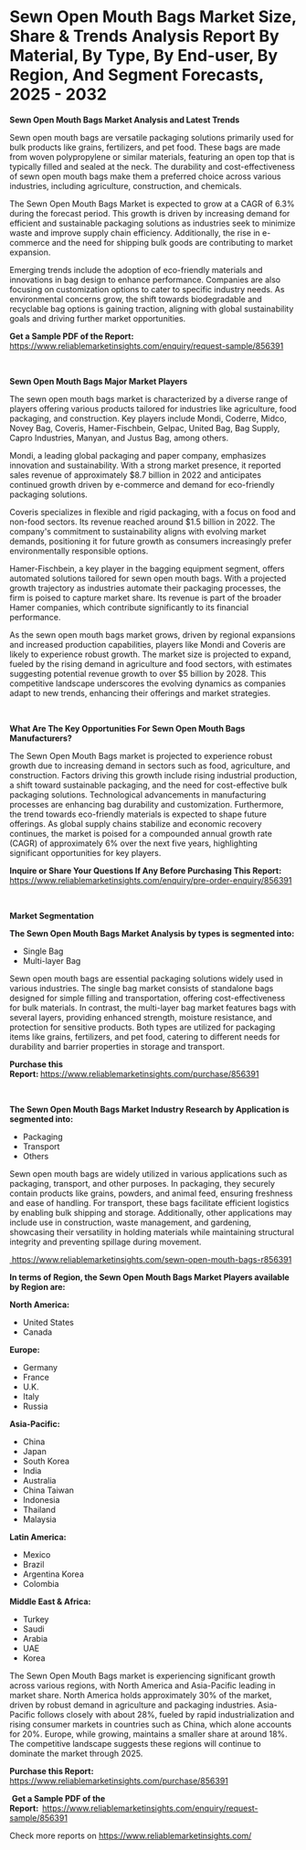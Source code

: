 <p><h1>Sewn Open Mouth Bags Market Size, Share & Trends Analysis Report By Material, By Type, By End-user, By Region, And Segment Forecasts, 2025 - 2032</h1></p><p><strong>Sewn Open Mouth Bags Market Analysis and Latest Trends</strong></p>
<p><p>Sewn open mouth bags are versatile packaging solutions primarily used for bulk products like grains, fertilizers, and pet food. These bags are made from woven polypropylene or similar materials, featuring an open top that is typically filled and sealed at the neck. The durability and cost-effectiveness of sewn open mouth bags make them a preferred choice across various industries, including agriculture, construction, and chemicals.</p><p>The Sewn Open Mouth Bags Market is expected to grow at a CAGR of 6.3% during the forecast period. This growth is driven by increasing demand for efficient and sustainable packaging solutions as industries seek to minimize waste and improve supply chain efficiency. Additionally, the rise in e-commerce and the need for shipping bulk goods are contributing to market expansion.</p><p>Emerging trends include the adoption of eco-friendly materials and innovations in bag design to enhance performance. Companies are also focusing on customization options to cater to specific industry needs. As environmental concerns grow, the shift towards biodegradable and recyclable bag options is gaining traction, aligning with global sustainability goals and driving further market opportunities.</p></p>
<p><strong>Get a Sample PDF of the Report:&nbsp;</strong> <a href="https://www.reliablemarketinsights.com/enquiry/request-sample/856391?utm_campaign=3044&utm_medium=2&utm_source=Github&utm_content=ia&utm_term=04042025&utm_id=sewn-open-mouth-bags">https://www.reliablemarketinsights.com/enquiry/request-sample/856391</a></p>
<p>&nbsp;</p>
<p><strong>Sewn Open Mouth Bags Major Market Players</strong></p>
<p><p>The sewn open mouth bags market is characterized by a diverse range of players offering various products tailored for industries like agriculture, food packaging, and construction. Key players include Mondi, Coderre, Midco, Novey Bag, Coveris, Hamer-Fischbein, Gelpac, United Bag, Bag Supply, Capro Industries, Manyan, and Justus Bag, among others.</p><p>Mondi, a leading global packaging and paper company, emphasizes innovation and sustainability. With a strong market presence, it reported sales revenue of approximately $8.7 billion in 2022 and anticipates continued growth driven by e-commerce and demand for eco-friendly packaging solutions. </p><p>Coveris specializes in flexible and rigid packaging, with a focus on food and non-food sectors. Its revenue reached around $1.5 billion in 2022. The company's commitment to sustainability aligns with evolving market demands, positioning it for future growth as consumers increasingly prefer environmentally responsible options.</p><p>Hamer-Fischbein, a key player in the bagging equipment segment, offers automated solutions tailored for sewn open mouth bags. With a projected growth trajectory as industries automate their packaging processes, the firm is poised to capture market share. Its revenue is part of the broader Hamer companies, which contribute significantly to its financial performance.</p><p>As the sewn open mouth bags market grows, driven by regional expansions and increased production capabilities, players like Mondi and Coveris are likely to experience robust growth. The market size is projected to expand, fueled by the rising demand in agriculture and food sectors, with estimates suggesting potential revenue growth to over $5 billion by 2028. This competitive landscape underscores the evolving dynamics as companies adapt to new trends, enhancing their offerings and market strategies.</p></p>
<p>&nbsp;</p>
<p><strong>What Are The Key Opportunities For Sewn Open Mouth Bags Manufacturers?</strong></p>
<p><p>The Sewn Open Mouth Bags market is projected to experience robust growth due to increasing demand in sectors such as food, agriculture, and construction. Factors driving this growth include rising industrial production, a shift toward sustainable packaging, and the need for cost-effective bulk packaging solutions. Technological advancements in manufacturing processes are enhancing bag durability and customization. Furthermore, the trend towards eco-friendly materials is expected to shape future offerings. As global supply chains stabilize and economic recovery continues, the market is poised for a compounded annual growth rate (CAGR) of approximately 6% over the next five years, highlighting significant opportunities for key players.</p></p>
<p><strong>Inquire or Share Your Questions If Any Before Purchasing This Report:</strong> <a href="https://www.reliablemarketinsights.com/enquiry/pre-order-enquiry/856391?utm_campaign=3044&utm_medium=2&utm_source=Github&utm_content=ia&utm_term=04042025&utm_id=sewn-open-mouth-bags">https://www.reliablemarketinsights.com/enquiry/pre-order-enquiry/856391</a></p>
<p>&nbsp;</p>
<p><strong>Market Segmentation</strong></p>
<p><strong>The Sewn Open Mouth Bags Market Analysis by types is segmented into:</strong></p>
<p><ul><li>Single Bag</li><li>Multi-layer Bag</li></ul></p>
<p><p>Sewn open mouth bags are essential packaging solutions widely used in various industries. The single bag market consists of standalone bags designed for simple filling and transportation, offering cost-effectiveness for bulk materials. In contrast, the multi-layer bag market features bags with several layers, providing enhanced strength, moisture resistance, and protection for sensitive products. Both types are utilized for packaging items like grains, fertilizers, and pet food, catering to different needs for durability and barrier properties in storage and transport.</p></p>
<p><strong>Purchase this Report:&nbsp;</strong><a href="https://www.reliablemarketinsights.com/purchase/856391?utm_campaign=3044&utm_medium=2&utm_source=Github&utm_content=ia&utm_term=04042025&utm_id=sewn-open-mouth-bags">https://www.reliablemarketinsights.com/purchase/856391</a></p>
<p>&nbsp;</p>
<p><strong>The Sewn Open Mouth Bags Market Industry Research by Application is segmented into:</strong></p>
<p><ul><li>Packaging</li><li>Transport</li><li>Others</li></ul></p>
<p><p>Sewn open mouth bags are widely utilized in various applications such as packaging, transport, and other purposes. In packaging, they securely contain products like grains, powders, and animal feed, ensuring freshness and ease of handling. For transport, these bags facilitate efficient logistics by enabling bulk shipping and storage. Additionally, other applications may include use in construction, waste management, and gardening, showcasing their versatility in holding materials while maintaining structural integrity and preventing spillage during movement.</p></p>
<p><a href="https://www.reliablemarketinsights.com/sewn-open-mouth-bags-r856391?utm_campaign=3044&utm_medium=2&utm_source=Github&utm_content=ia&utm_term=04042025&utm_id=sewn-open-mouth-bags">&nbsp;https://www.reliablemarketinsights.com/sewn-open-mouth-bags-r856391</a></p>
<p><strong>In terms of Region, the Sewn Open Mouth Bags Market Players available by Region are:</strong></p>
<p>
    <p> <strong> North America: </strong>
        <ul>
            <li>United States</li>
            <li>Canada</li>
        </ul>
        </p> 
    <p> <strong> Europe: </strong>
        <ul>
            <li>Germany</li>
            <li>France</li>
            <li>U.K.</li>
            <li>Italy</li>
            <li>Russia</li>
        </ul>
        </p> 
    <p> <strong> Asia-Pacific: </strong>
        <ul>
            <li>China</li>
            <li>Japan</li>
            <li>South Korea</li>
            <li>India</li>
            <li>Australia</li>
            <li>China Taiwan</li>
            <li>Indonesia</li>
            <li>Thailand</li>
            <li>Malaysia</li>
        </ul>
        </p> 
    <p> <strong> Latin America: </strong>
        <ul>
            <li>Mexico</li>
            <li>Brazil</li>
            <li>Argentina Korea</li>
            <li>Colombia</li>
        </ul>
        </p> 
    <p> <strong> Middle East & Africa: </strong>
        <ul>
            <li>Turkey</li>
            <li>Saudi</li>
            <li>Arabia</li>
            <li>UAE</li>
            <li>Korea</li>
        </ul>
    </p>
    </p>
<p><p>The Sewn Open Mouth Bags market is experiencing significant growth across various regions, with North America and Asia-Pacific leading in market share. North America holds approximately 30% of the market, driven by robust demand in agriculture and packaging industries. Asia-Pacific follows closely with about 28%, fueled by rapid industrialization and rising consumer markets in countries such as China, which alone accounts for 20%. Europe, while growing, maintains a smaller share at around 18%. The competitive landscape suggests these regions will continue to dominate the market through 2025.</p></p>
<p><strong>Purchase this Report: </strong><a href="https://www.reliablemarketinsights.com/purchase/856391?utm_campaign=3044&utm_medium=2&utm_source=Github&utm_content=ia&utm_term=04042025&utm_id=sewn-open-mouth-bags">https://www.reliablemarketinsights.com/purchase/856391</a></p>
<p>&nbsp;<strong>Get a Sample PDF of the Report:&nbsp;&nbsp;</strong><a href="https://www.reliablemarketinsights.com/enquiry/request-sample/856391?utm_campaign=3044&utm_medium=2&utm_source=Github&utm_content=ia&utm_term=04042025&utm_id=sewn-open-mouth-bags">https://www.reliablemarketinsights.com/enquiry/request-sample/856391</a></p>
<p><strong></strong></p>
<p>Check more reports on <a href="https://www.reliablemarketinsights.com/?utm_campaign=3044&utm_medium=2&utm_source=Github&utm_content=ia&utm_term=04042025&utm_id=sewn-open-mouth-bags">https://www.reliablemarketinsights.com/</a></p>